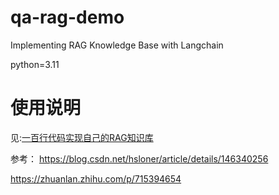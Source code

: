 # qa-rag-demo
Implementing RAG Knowledge Base with Langchain

python=3.11

# 使用说明
见:[一百行代码实现自己的RAG知识库](https://www.coderjia.cn/archives/60815d18-68ee-430d-8eb2-b0ae3c5d066f)



参考：
https://blog.csdn.net/hsloner/article/details/146340256

https://zhuanlan.zhihu.com/p/715394654